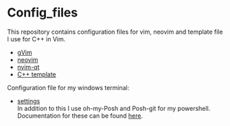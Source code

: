 # Config_files
This repository contains configuration files for vim, neovim and template file I use for C++ in Vim.
* [gVim](https://github.com/Saurabh919yadav/Config_files/blob/master/_vimrc)
* [neovim](https://github.com/Saurabh919yadav/Config_files/blob/master/init.vim)
* [nvim-qt](https://github.com/Saurabh919yadav/Config_files/blob/master/ginit.vim)
* [C++ template](https://github.com/Saurabh919yadav/Config_files/blob/master/skeleton.cpp)

Configuration file for my windows terminal:
* [settings](https://github.com/Saurabh919yadav/Config_files/blob/master/settings.json)
<br>In addition to this I use oh-my-Posh and Posh-git for my powershell.
<br>Documentation for these can be found [here](https://github.com/JanDeDobbeleer/oh-my-posh).
